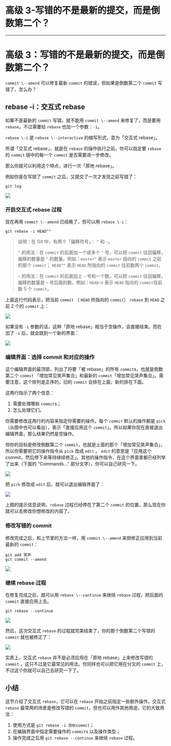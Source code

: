 
# 高级 3-写错的不是最新的提交，而是倒数第二个？
---

# 高级 3：写错的不是最新的提交，而是倒数第二个？

`commit \--amend` 可以修复最新 `commit` 的错误，但如果是倒数第二个 `commit` 写错了，怎么办？

## rebase -i：交互式 rebase

如果不是最新的 `commit` 写错，就不能用 `commit \--amend` 来修复了，而是要用 `rebase`。不过需要给 `rebase` 也加一个参数：`-i`。

`rebase \-i` 是 `rebase \--interactive` 的缩写形式，意为「交互式 rebase」。

所谓「交互式 rebase」，就是在 `rebase` 的操作执行之前，你可以指定要 `rebase` 的 `commit` 链中的每一个 `commit` 是否需要进一步修改。

那么你就可以利用这个特点，进行一次「原地 rebase」。

例如你是在写错了 `commit` 之后，又提交了一次才发现之前写错了：

```
git log
```

![](https://p1-jj.byteimg.com/tos-cn-i-t2oaga2asx/gold-user-assets/2017/11/22/15fdf5fd00a27f45~tplv-t2oaga2asx-image.image)

### 开启交互式 rebase 过程

现在再用 `commit \--amend` 已经晚了，但可以用 `rebase \-i`：

```
git rebase -i HEAD^^
```

> 说明：在 Git 中，有两个「偏移符号」： `^` 和 `~`。
> 
> `^` 的用法：在 `commit` 的后面加一个或多个 `^` 号，可以把 `commit` 往回偏移，偏移的数量是 `^` 的数量。例如：`master^` 表示 `master` 指向的 `commit` 之前的那个 `commit`； `HEAD^^` 表示 `HEAD` 所指向的 `commit` 往前数两个 `commit`。
> 
> `~` 的用法：在 `commit` 的后面加上 `~` 号和一个数，可以把 `commit` 往回偏移，偏移的数量是 `~` 号后面的数。例如：`HEAD~5` 表示 `HEAD` 指向的 `commit`往前数 5 个 `commit`。

上面这行代码表示，把当前 `commit` （ `HEAD` 所指向的 `commit`） `rebase` 到 `HEAD` 之前 2 个的 `commit` 上：

![](https://p1-jj.byteimg.com/tos-cn-i-t2oaga2asx/gold-user-assets/2017/11/22/15fdf5fd00522381~tplv-t2oaga2asx-image.image)

如果没有 `-i` 参数的话，这种「原地 rebase」相当于空操作，会直接结束。而在加了 `-i` 后，就会跳到一个新的界面：

![](https://p1-jj.byteimg.com/tos-cn-i-t2oaga2asx/gold-user-assets/2017/11/22/15fdf5fd04f46d6e~tplv-t2oaga2asx-image.image)

### 编辑界面：选择 commit 和对应的操作

这个编辑界面的最顶部，列出了将要「被 rebase」的所有 `commit`s，也就是倒数第二个 `commit` 「增加常见笑声集合」和最新的 `commit`「增加常见哭声集合」。需要注意，这个排列是正序的，旧的 `commit` 会排在上面，新的排在下面。

这两行指示了两个信息：

1.  需要处理哪些 `commit`s；
2.  怎么处理它们。

你需要修改这两行的内容来指定你需要的操作。每个 `commit` 默认的操作都是 `pick` （从图中也可以看出），表示「直接应用这个 `commit`」。所以如果你现在直接退出编辑界面，那么结果仍然是空操作。

但你的目标是修改倒数第二个 `commit`，也就是上面的那个「增加常见笑声集合」，所以你需要把它的操作指令从 `pick` 改成 `edit` 。 `edit` 的意思是「应用这个 commit，然后停下来等待继续修正」。其他的操作指令，在这个界面里都已经列举了出来（下面的 "Commands…" 部分文字），你可以自己研究一下。

![](https://p1-jj.byteimg.com/tos-cn-i-t2oaga2asx/gold-user-assets/2017/11/22/15fdf5fd020c87f6~tplv-t2oaga2asx-image.image)

把 `pick` 修改成 `edit` 后，就可以退出编辑界面了：

![](https://p1-jj.byteimg.com/tos-cn-i-t2oaga2asx/gold-user-assets/2017/11/22/15fdf5fd007159fa~tplv-t2oaga2asx-image.image)

上图的提示信息说明，`rebase` 过程已经停在了第二个 `commit` 的位置，那么现在你就可以去修改你想修改的内容了。

### 修改写错的 commit

修改完成之后，和上节里的方法一样，用 `commit \--amend` 来把修正应用到当前最新的 `commit`：

```
git add 笑声
git commit --amend
```

![](https://p1-jj.byteimg.com/tos-cn-i-t2oaga2asx/gold-user-assets/2017/11/22/15fdf5fd04de0d40~tplv-t2oaga2asx-image.image)

### 继续 rebase 过程

在修复完成之后，就可以用 `rebase \--continue` 来继续 `rebase` 过程，把后面的 `commit` 直接应用上去。

```
git rebase --continue
```

![](https://p1-jj.byteimg.com/tos-cn-i-t2oaga2asx/gold-user-assets/2017/11/22/15fdf5fd54455c29~tplv-t2oaga2asx-image.image)

然后，这次交互式 `rebase` 的过程就完美结束了，你的那个倒数第二个写错的 `commit` 就也被修正了：

![](https://p1-jj.byteimg.com/tos-cn-i-t2oaga2asx/gold-user-assets/2017/11/22/15fdf5fd4e7d5257~tplv-t2oaga2asx-image.image)

实质上，交互式 `rebase` 并不是必须应用在「原地 rebase」上来修改写错的 `commit` ，这只不过是它最常见的用法。你同样也可以把它用在分叉的 `commit` 上，不过这个你就可以自己去研究一下了。

## 小结

这节介绍了交互式 `rebase`，它可以在 `rebase` 开始之前指定一些额外操作。交互式 `rebase` 最常用的场景是修改写错的 `commit`，但也可以用作其他用途。它的大致用法：

1.  使用方式是 `git rebase -i 目标commit`；
2.  在编辑界面中指定需要操作的 `commit`s 以及操作类型；
3.  操作完成之后用 `git rebase --continue` 来继续 `rebase` 过程。
    